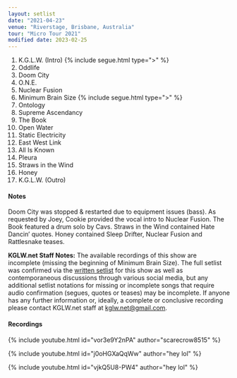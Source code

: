 ```yaml
---
layout: setlist
date: "2021-04-23"
venue: "Riverstage, Brisbane, Australia"
tour: "Micro Tour 2021"
modified date: 2023-02-25
---
```



 1. K.G.L.W. (Intro)
    {% include segue.html type=">" %}
 2. Oddlife
 3. Doom City
 4. O.N.E.
 5. Nuclear Fusion
 6. Minimum Brain Size
    {% include segue.html type=">" %}
 7. Ontology
 8. Supreme Ascendancy
 9. The Book
10. Open Water
11. Static Electricity
12. East West Link
13. All Is Known
14. Pleura
15. Straws in the Wind
16. Honey
17. K.G.L.W. (Outro)

#### Notes

Doom City was stopped & restarted due to equipment issues (bass).  As requested by Joey, Cookie provided the vocal intro to Nuclear Fusion.  The Book featured a drum solo by Cavs.  Straws in the Wind contained Hate Dancin’ quotes.  Honey contained Sleep Drifter, Nuclear Fusion and Rattlesnake teases.

**KGLW.net Staff Notes:**
The available recordings of this show are incomplete (missing the beginning of Minimum Brain Size).  The full setlist was confirmed via the [written setlist](https://www.reddit.com/r/KGATLW/comments/mwuazk/brisbane_setlist_23421/) for this show as well as contemporaneous discussions through various social media, but any additional setlist notations for missing or incomplete songs that require audio confirmation (segues, quotes or teases) may be incomplete. If anyone has any further information or, ideally, a complete or conclusive recording please contact KGLW.net staff at [kglw.net@gmail.com](email:kglw.net@gmail.com). 


#### Recordings

{% include youtube.html id="vor3e9Y2nPA" author="scarecrow8515" %}

{% include youtube.html id="j0oHGXaQqWw" author="hey lol" %}

{% include youtube.html id="vjkQ5U8-PW4" author="hey lol" %}
